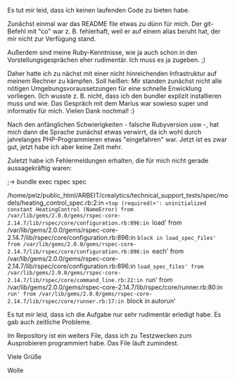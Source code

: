 Es tut mir leid, dass ich keinen laufenden Code zu bieten habe.

Zunächst einmal war das README file etwas zu dünn für mich. 
Der git-Befehl mit "co" war z. B. fehlerhaft, weil er auf einem
alias beruht hat, der mir nicht zur Verfügung stand.

Außerdem sind meine Ruby-Kenntnisse, wie ja auch schon in den
Vorstellungsgesprächen eher rudimentär. Ich muss es ja zugeben. ;)

Daher hatte ich zu nächst mit einer nicht hinreichenden Infrastruktur
auf meinem Rechner zu kämpfen. Soll heißen: Mir standen zunächst
nicht alle nötigen Umgebungsvoraussetzungen für eine schnelle
Enwicklung vorliegen. (Ich wusste z. B. nicht, dass ich den
bundler explizit installieren muss und wie. Das Gespräch mit dem
Marius war sowieso super und informativ für mich. Vielen Dank
nochmal! :)

Nach den anfänglichen Schwierigkeiten - falsche Rubyversion usw -,
hat mich dann die Sprache zunächst etwas verwirrt, da ich wohl 
durch jahrelanges PHP-Programmieren etwas "eingefahren" war. Jetzt
ist es zwar gut, jetzt habe ich aber keine Zeit mehr.

Zuletzt habe ich Fehlermeldungen erhalten, die für mich nicht gerade
aussagekräftig waren:

;-> bundle exec rspec spec

/home/pelz/public_html/ARBEIT/crealytics/technical_support_tests/spec/models/heating_control_spec.rb:2:in `<top (required)>': uninitialized constant HeatingControl (NameError)
	from /var/lib/gems/2.0.0/gems/rspec-core-2.14.7/lib/rspec/core/configuration.rb:896:in `load'
	from /var/lib/gems/2.0.0/gems/rspec-core-2.14.7/lib/rspec/core/configuration.rb:896:in `block in load_spec_files'
	from /var/lib/gems/2.0.0/gems/rspec-core-2.14.7/lib/rspec/core/configuration.rb:896:in `each'
	from /var/lib/gems/2.0.0/gems/rspec-core-2.14.7/lib/rspec/core/configuration.rb:896:in `load_spec_files'
	from /var/lib/gems/2.0.0/gems/rspec-core-2.14.7/lib/rspec/core/command_line.rb:22:in `run'
	from /var/lib/gems/2.0.0/gems/rspec-core-2.14.7/lib/rspec/core/runner.rb:80:in `run'
	from /var/lib/gems/2.0.0/gems/rspec-core-2.14.7/lib/rspec/core/runner.rb:17:in `block in autorun'

Es tut mir leid, dass ich die Aufgabe nur sehr rudimentär erledigt
habe. Es gab auch zeitliche Probleme. 

Im Repository ist ein weiters File, dass ich zu Testzwecken zum 
Ausprobieren programmiert habe. Das File läuft zumindest.

Viele Grüße

Wolle

